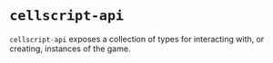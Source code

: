 # `cellscript-api`
`cellscript-api` exposes a collection of types for interacting with, or creating, instances of the game. 